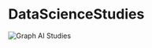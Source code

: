 # DataScienceStudies
![Graph AI Studies](https://github.com/JCGCosta/DataScienceStudies/assets/51680369/5bf03153-36f6-4654-a3d1-432a1cd7a302)
